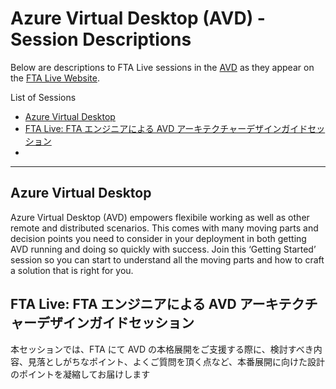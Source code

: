 # Azure Virtual Desktop (AVD)	- Session Descriptions

Below are descriptions to FTA Live sessions in the [AVD](https://fasttrack.azure.com/live/category/AVD) as they appear on the [FTA Live Website](https://fasttrack.azure.com/live).

List of Sessions
- [Azure Virtual Desktop](#azure-virtual-desktop)
- [FTA Live: FTA エンジニアによる AVD アーキテクチャーデザインガイドセッション](#fta-live-fta-エンジニアによる-avd-アーキテクチャーデザインガイドセッション)
- 
---

## Azure Virtual Desktop 
Azure Virtual Desktop (AVD) empowers flexibile working as well as other remote and distributed scenarios. This comes with many moving parts and decision points you need to consider in your deployment in both getting AVD running and doing so quickly with success. Join this ‘Getting Started’ session so you can start to understand all the moving parts and how to craft a solution that is right for you. 

## FTA Live: FTA エンジニアによる AVD アーキテクチャーデザインガイドセッション 
本セッションでは、FTA にて AVD の本格展開をご支援する際に、検討すべき内容、見落としがちなポイント、よくご質問を頂く点など、本番展開に向けた設計のポイントを凝縮してお届けします 
 